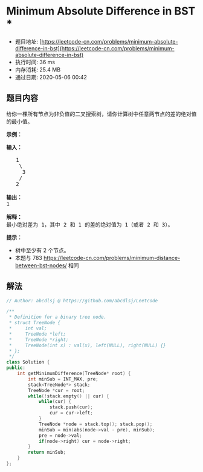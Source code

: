 # Minimum Absolute Difference in BST *
- 题目地址: [https://leetcode-cn.com/problems/minimum-absolute-difference-in-bst](https://leetcode-cn.com/problems/minimum-absolute-difference-in-bst)
- 执行时间: 36 ms
- 内存消耗: 25.4 MB
- 通过日期: 2020-05-06 00:42

## 题目内容
<p>给你一棵所有节点为非负值的二叉搜索树，请你计算树中任意两节点的差的绝对值的最小值。</p>



<p><strong>示例：</strong></p>

<pre><strong>输入：</strong>

   1
    \
     3
    /
   2

<strong>输出：</strong>
1

<strong>解释：
</strong>最小绝对差为 1，其中 2 和 1 的差的绝对值为 1（或者 2 和 3）。
</pre>



<p><strong>提示：</strong></p>

<ul>
	<li>树中至少有 2 个节点。</li>
	<li>本题与 783 <a href="https://leetcode-cn.com/problems/minimum-distance-between-bst-nodes/">https://leetcode-cn.com/problems/minimum-distance-between-bst-nodes/</a> 相同</li>
</ul>


## 解法
```cpp
// Author: abcdlsj @ https://github.com/abcdlsj/Leetcode

/**
 * Definition for a binary tree node.
 * struct TreeNode {
 *     int val;
 *     TreeNode *left;
 *     TreeNode *right;
 *     TreeNode(int x) : val(x), left(NULL), right(NULL) {}
 * };
 */
class Solution {
public:
    int getMinimumDifference(TreeNode* root) {
        int minSub = INT_MAX, pre;
        stack<TreeNode*> stack;
        TreeNode *cur = root;
        while(!stack.empty() || cur) {
            while(cur) {
                stack.push(cur);
                cur = cur->left;
            }
            TreeNode *node = stack.top(); stack.pop();
            minSub = min(abs(node->val - pre), minSub);
            pre = node->val;
            if(node->right) cur = node->right;
        }
        return minSub;
    }
};

```